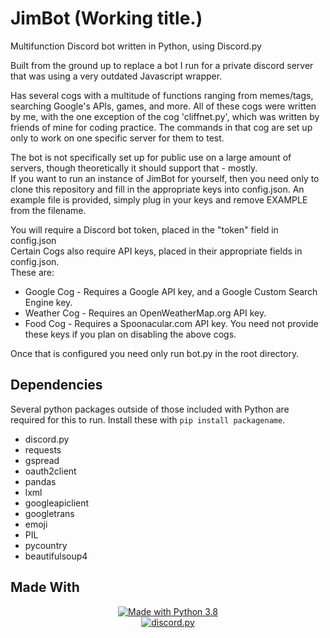 # JimBot (Working title.)
 Multifunction Discord bot written in Python, using Discord.py
 
 Built from the ground up to replace a bot I run for a private discord server that was using a very outdated Javascript wrapper.
 
 Has several cogs with a multitude of functions ranging from memes/tags, searching Google's APIs, games, and more.
 All of these cogs were written by me, with the one exception of the cog 'cliffnet.py', which was written by friends of mine for coding practice. The commands in that cog are set up only to work on one specific server for them to test.
 
 The bot is not specifically set up for public use on a large amount of servers, though theoretically it should support that - mostly.  
 If you want to run an instance of JimBot for yourself, then you need only to clone this repository and fill in the appropriate keys into config.json. An example file is provided, simply plug in your keys and remove EXAMPLE from the filename.  
 
 You will require a Discord bot token, placed in the "token" field in config.json  
 Certain Cogs also require API keys, placed in their appropriate fields in config.json.  
 These are:
 * Google Cog - Requires a Google API key, and a Google Custom Search Engine key.
 * Weather Cog - Requires an OpenWeatherMap.org API key.
 * Food Cog - Requires a Spoonacular.com API key.
 You need not provide these keys if you plan on disabling the above cogs.
 
 Once that is configured you need only run bot.py in the root directory.
 
## Dependencies
Several python packages outside of those included with Python are required for this to run. Install these with ``pip install packagename``.
* discord.py
* requests
* gspread
* oauth2client
* pandas
* lxml
* googleapiclient
* googletrans
* emoji
* PIL
* pycountry
* beautifulsoup4


## Made With
<p align="center">
<a href="https://www.python.org/downloads/">
    <img src="https://img.shields.io/badge/Made%20With-Python%203.8-blue.svg?style=for-the-badge" alt="Made with Python 3.8">
</a>
<br>
<a href="https://github.com/Rapptz/discord.py/">
   <img src="https://img.shields.io/badge/discord-py-blue.svg" alt="discord.py">
</a>
</p>
